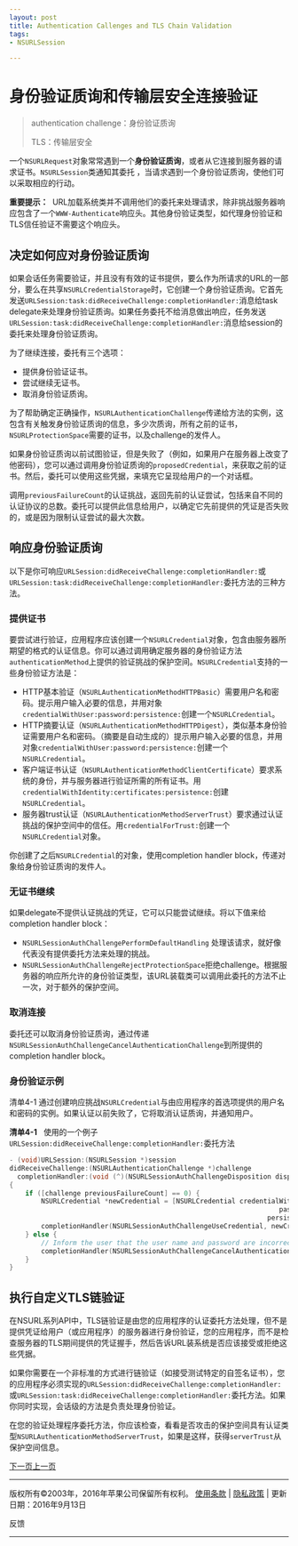 ```yaml
---
layout: post
title: Authentication Callenges and TLS Chain Validation
tags: 
- NSURLSession

---
```


# 身份验证质询和传输层安全连接验证
> authentication challenge：身份验证质询
>
> TLS：传输层安全

一个`NSURLRequest`对象常常遇到一个**身份验证质询**，或者从它连接到服务器的请求证书。`NSURLSession`类通知其委托 ，当请求遇到一个身份验证质询，使他们可以采取相应的行动。

**重要提示：**  URL加载系统类并不调用他们的委托来处理请求，除非挑战服务器响应包含了一个`WWW-Authenticate`响应头。其他身份验证类型，如代理身份验证和TLS信任验证不需要这个响应头。

## 决定如何应对身份验证质询

如果会话任务需要验证，并且没有有效的证书提供，要么作为所请求的URL的一部分，要么在共享`NSURLCredentialStorage`时，它创建一个身份验证质询。它首先发送`URLSession:task:didReceiveChallenge:completionHandler:`消息给task delegate来处理身份验证质询。如果任务委托不给消息做出响应，任务发送`URLSession:task:didReceiveChallenge:completionHandler:`消息给session的委托来处理身份验证质询。

为了继续连接，委托有三个选项：

- 提供身份验证证书。
- 尝试继续无证书。
- 取消身份验证质询。

为了帮助确定正确操作，`NSURLAuthenticationChallenge`传递给方法的实例，这包含有关触发身份验证质询的信息，多少次质询，所有之前的证书，`NSURLProtectionSpace`需要的证书，以及challenge的发件人。

如果身份验证质询以前试图验证，但是失败了（例如，如果用户在服务器上改变了他密码），您可以通过调用身份验证质询的`proposedCredential`，来获取之前的证书。然后，委托可以使用这些凭据，来填充它呈现给用户的一个对话框。

调用`previousFailureCount`的认证挑战，返回先前的认证尝试，包括来自不同的认证协议的总数。委托可以提供此信息给用户，以确定它先前提供的凭证是否失败的，或是因为限制认证尝试的最大次数。

## 响应身份验证质询

以下是你可响应`URLSession:didReceiveChallenge:completionHandler:`或`URLSession:task:didReceiveChallenge:completionHandler:`委托方法的三种方法。

### 提供证书

要尝试进行验证，应用程序应该创建一个`NSURLCredential`对象，包含由服务器所期望的格式的认证信息。你可以通过调用确定服务器的身份验证方法`authenticationMethod`上提供的验证挑战的保护空间。`NSURLCredential`支持的一些身份验证方法是：

- HTTP基本验证（`NSURLAuthenticationMethodHTTPBasic`）需要用户名和密码。提示用户输入必要的信息，并用对象`credentialWithUser:password:persistence:`创建一个`NSURLCredential`。
- HTTP摘要认证（`NSURLAuthenticationMethodHTTPDigest`），类似基本身份验证需要用户名和密码。（摘要是自动生成的）提示用户输入必要的信息，并用对象`credentialWithUser:password:persistence:`创建一个`NSURLCredential`。
- 客户端证书认证（`NSURLAuthenticationMethodClientCertificate`）要求系统的身份，并与服务器进行验证所需的所有证书。用`credentialWithIdentity:certificates:persistence:`创建`NSURLCredential`。
- 服务器trust认证（`NSURLAuthenticationMethodServerTrust`）要求通过认证挑战的保护空间中的信任。用`credentialForTrust:`创建一个`NSURLCredential`对象。

你创建了之后`NSURLCredential`的对象，使用completion handler block，传递对象给身份验证质询的发件人。

### 无证书继续

如果delegate不提供认证挑战的凭证，它可以只能尝试继续。将以下值来给completion handler block：

- `NSURLSessionAuthChallengePerformDefaultHandling` 处理该请求，就好像代表没有提供委托方法来处理的挑战。
- `NSURLSessionAuthChallengeRejectProtectionSpace`拒绝challenge。根据服务器的响应所允许的身份验证类型，该URL装载类可以调用此委托的方法不止一次，对于额外的保护空间。

### 取消连接

委托还可以取消身份验证质询，通过传递`NSURLSessionAuthChallengeCancelAuthenticationChallenge`到所提供的completion handler block。

### 身份验证示例

清单4-1  通过创建响应挑战`NSURLCredential`与由应用程序的首选项提供的用户名和密码的实例。如果认证以前失败了，它将取消认证质询，并通知用户。

**清单4-1**   使用的一个例子`URLSession:didReceiveChallenge:completionHandler:`委托方法

```objective-c
- (void)URLSession:(NSURLSession *)session
didReceiveChallenge:(NSURLAuthenticationChallenge *)challenge
  completionHandler:(void (^)(NSURLSessionAuthChallengeDisposition disposition, NSURLCredential * __nullable credential))completionHandler
{
    if ([challenge previousFailureCount] == 0) {
        NSURLCredential *newCredential = [NSURLCredential credentialWithUser:[self preferencesName]
                                                                    password:[self preferencesPassword]
                                                                 persistence:NSURLCredentialPersistenceNone];
        completionHandler(NSURLSessionAuthChallengeUseCredential, newCredential);
    } else {
        // Inform the user that the user name and password are incorrect
        completionHandler(NSURLSessionAuthChallengeCancelAuthenticationChallenge, nil);
    }
}
```



## 执行自定义TLS链验证

在NSURL系列API中，TLS链验证是由您的应用程序的认证委托方法处理，但不是提供凭证给用户（或应用程序）的服务器进行身份验证，您的应用程序，而不是检查服务器的TLS期间提供的凭证握手，然后告诉URL装系统是否应该接受或拒绝这些凭据。

如果你需要在一个非标准的方式进行链验证（如接受测试特定的自签名证书），您的应用程序必须实现的`URLSession:didReceiveChallenge:completionHandler:`或`URLSession:task:didReceiveChallenge:completionHandler:`委托方法。如果你同时实现，会话级的方法是负责处理身份验证。

在您的验证处理程序委托方法，你应该检查，看看是否攻击的保护空间具有认证类型`NSURLAuthenticationMethodServerTrust`，如果是这样，获得`serverTrust`从保护空间信息。

[下一页](https://developer.apple.com/library/prerelease/content/documentation/Cocoa/Conceptual/URLLoadingSystem/Concepts/CachePolicies.html)[上一页](https://developer.apple.com/library/prerelease/content/documentation/Cocoa/Conceptual/URLLoadingSystem/Articles/RequestChanges.html)

------

版权所有©2003年，2016年苹果公司保留所有权利。 [使用条款](http://www.apple.com/legal/internet-services/terms/site.html) | [隐私政策](http://www.apple.com/privacy/) | 更新日期：2016年9月13日

反馈

****
